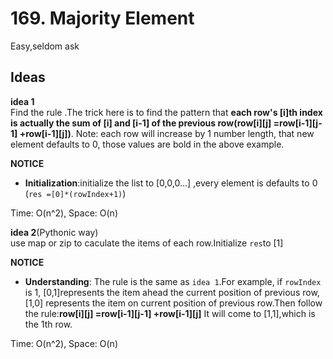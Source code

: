 # 169. Majority Element  

Easy,seldom ask 

## Ideas  
**idea 1**   
Find the rule .The trick here is to find the pattern that **each row's [i]th index is actually the sum of [i] and [i-1] of the previous row(row[i][j] =row[i-1][j-1] +row[i-1][j])**. Note: each row will increase by 1 number length, that new element defaults to 0, those values are bold in the above example.   

**NOTICE**          
* **Initialization**:initialize the list to [0,0,0...] ,every element is defaults to 0 (`res =[0]*(rowIndex+1)`)            

Time: O(n^2), Space: O(n) 

**idea 2**(Pythonic way)        
use map or zip to caculate the items of each row.Initialize `res`to [1]   

**NOTICE**           
* **Understanding**: The rule is the same as `idea 1`.For example, if `rowIndex` is 1, [0,1]represents the item ahead the current position of previous row, [1,0] represents the item on current position of previous row.Then follow the rule:**row[i][j] =row[i-1][j-1] +row[i-1][j]** It will come to [1,1],which is the 1th row.       

Time: O(n^2), Space: O(n)